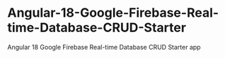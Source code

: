 # Angular-18-Google-Firebase-Real-time-Database-CRUD-Starter
Angular 18 Google Firebase Real-time Database CRUD Starter app
